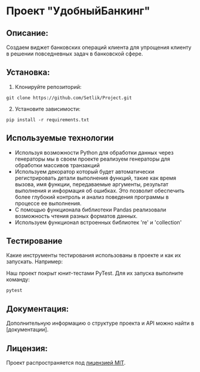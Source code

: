 # Проект "УдобныйБанкинг"

## Описание:

Создаем виджет банковских операций клиента для упрощения клиенту в решении
повседневных задач в банковской сфере.

## Установка:

1. Клонируйте репозиторий:

```
git clone https://github.com/Setlik/Project.git
```

2. Установите зависимости:

```
pip install -r requirements.txt
```

## Используемые технологии

- Используя возможности Python для обработки данных через генераторы мы в своем проекте реализуем генераторы для
  обработки массивов транзакций
- Используем декоратор который будет автоматически регистрировать детали выполнения функций, такие как время вызова,
  имя функции, передаваемые аргументы, результат выполнения и информация об ошибках. Это позволит обеспечить более
  глубокий контроль и анализ поведения программы в процессе ее выполнения.
- C помощью функционала библиотеки Pandas реализовали возможность чтения разных форматов данных. 
- Используем функционал встроенных библиотек 're' и 'collection'

## Тестирование

Какие инструменты тестирования использованы в проекте и как их запускать. Например:

Наш проект покрыт юнит-тестами PyTest.
Для их запуска выполните команду:

```
pytest
```


## Документация:

Дополнительную информацию о структуре проекта и API можно найти в [документации].

## Лицензия:


Проект распространяется под [лицензией MIT](LICENSE).

